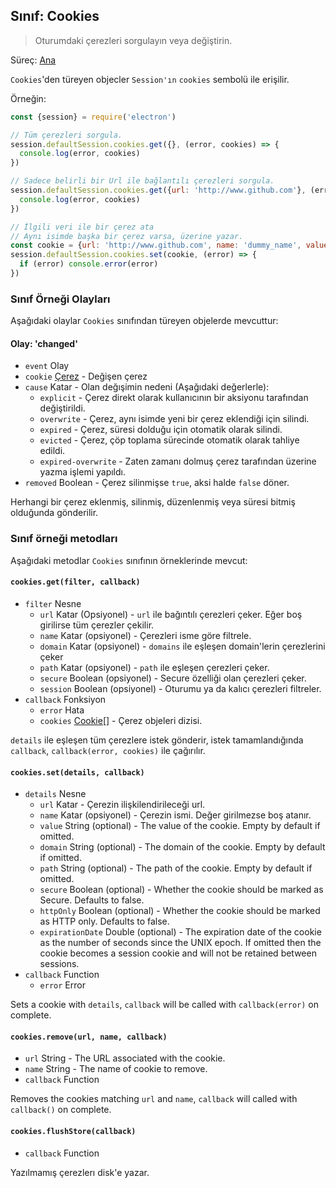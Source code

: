 ## Sınıf: Cookies

> Oturumdaki çerezleri sorgulayın veya değiştirin.

Süreç: [Ana](../glossary.md#main-process)

`Cookies`'den türeyen objecler `Session'ın` `cookies` sembolü ile erişilir.

Örneğin:

```javascript
const {session} = require('electron')

// Tüm çerezleri sorgula.
session.defaultSession.cookies.get({}, (error, cookies) => {
  console.log(error, cookies)
})

// Sadece belirli bir Url ile bağlantılı çerezleri sorgula.
session.defaultSession.cookies.get({url: 'http://www.github.com'}, (error, cookies) => {
  console.log(error, cookies)
})

// İlgili veri ile bir çerez ata
// Aynı isimde başka bir çerez varsa, üzerine yazar.
const cookie = {url: 'http://www.github.com', name: 'dummy_name', value: 'dummy'}
session.defaultSession.cookies.set(cookie, (error) => {
  if (error) console.error(error)
})
```

### Sınıf Örneği Olayları

Aşağıdaki olaylar `Cookies` sınıfından türeyen objelerde mevcuttur:

#### Olay: 'changed'

* `event` Olay
* `cookie` [Çerez](structures/cookie.md) - Değişen çerez
* `cause` Katar - Olan değışimin nedeni (Aşağıdaki değerlerle): 
  * `explicit` - Çerez direkt olarak kullanıcının bir aksiyonu tarafından değiştirildi.
  * `overwrite` - Çerez, aynı isimde yeni bir çerez eklendiği için silindi.
  * `expired` - Çerez, süresi dolduğu için otomatik olarak silindi.
  * `evicted` - Çerez, çöp toplama sürecinde otomatik olarak tahliye edildi.
  * `expired-overwrite` - Zaten zamanı dolmuş çerez tarafından üzerine yazma işlemi yapıldı.
* `removed` Boolean - Çerez silinmişse `true`, aksi halde `false` döner.

Herhangi bir çerez eklenmiş, silinmiş, düzenlenmiş veya süresi bitmiş olduğunda gönderilir.

### Sınıf örneği metodları

Aşağıdaki metodlar `Cookies` sınıfının örneklerinde mevcut:

#### `cookies.get(filter, callback)`

* `filter` Nesne 
  * `url` Katar (Opsiyonel) - `url` ile bağıntılı çerezleri çeker. Eğer boş girilirse tüm çerezler çekilir.
  * `name` Katar (opsiyonel) - Çerezleri isme göre filtrele.
  * `domain` Katar (opsiyonel) - `domains` ile eşleşen domain'lerin çerezlerini çeker
  * `path` Katar (opsiyonel) - `path` ile eşleşen çerezleri çeker.
  * `secure` Boolean (opsiyonel) - Secure özelliği olan çerezleri çeker.
  * `session` Boolean (opsiyonel) - Oturumu ya da kalıcı çerezleri filtreler.
* `callback` Fonksiyon 
  * `error` Hata
  * `cookies` [Cookie[]](structures/cookie.md) - Çerez objeleri dizisi.

`details` ile eşleşen tüm çerezlere istek gönderir, istek tamamlandığında `callback`, `callback(error, cookies)` ile çağırılır.

#### `cookies.set(details, callback)`

* `details` Nesne 
  * `url` Katar - Çerezin ilişkilendirileceği url.
  * `name` Katar (opsiyonel) - Çerezin ismi. Değer girilmezse boş atanır.
  * `value` String (optional) - The value of the cookie. Empty by default if omitted.
  * `domain` String (optional) - The domain of the cookie. Empty by default if omitted.
  * `path` String (optional) - The path of the cookie. Empty by default if omitted.
  * `secure` Boolean (optional) - Whether the cookie should be marked as Secure. Defaults to false.
  * `httpOnly` Boolean (optional) - Whether the cookie should be marked as HTTP only. Defaults to false.
  * `expirationDate` Double (optional) - The expiration date of the cookie as the number of seconds since the UNIX epoch. If omitted then the cookie becomes a session cookie and will not be retained between sessions.
* `callback` Function 
  * `error` Error

Sets a cookie with `details`, `callback` will be called with `callback(error)` on complete.

#### `cookies.remove(url, name, callback)`

* `url` String - The URL associated with the cookie.
* `name` String - The name of cookie to remove.
* `callback` Function

Removes the cookies matching `url` and `name`, `callback` will called with `callback()` on complete.

#### `cookies.flushStore(callback)`

* `callback` Function

Yazılmamış çerezlerı disk'e yazar.